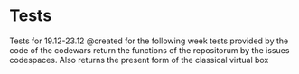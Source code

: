 # Tests
Tests for 19.12-23.12
@created for the following week tests provided by the code of the codewars
return the functions of the repositorum by the issues codespaces. Also returns the present form of the classical virtual box
